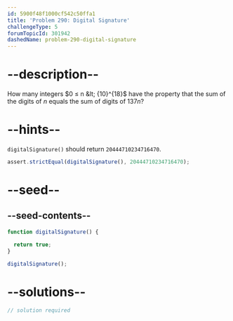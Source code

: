 ```yaml
---
id: 5900f48f1000cf542c50ffa1
title: 'Problem 290: Digital Signature'
challengeType: 5
forumTopicId: 301942
dashedName: problem-290-digital-signature
---
```


# --description--

How many integers $0 ≤ n &lt; {10}^{18}$ have the property that the sum of the digits of $n$ equals the sum of digits of $137n$?

# --hints--

`digitalSignature()` should return `20444710234716470`.

```js
assert.strictEqual(digitalSignature(), 20444710234716470);
```

# --seed--

## --seed-contents--

```js
function digitalSignature() {

  return true;
}

digitalSignature();
```

# --solutions--

```js
// solution required
```
